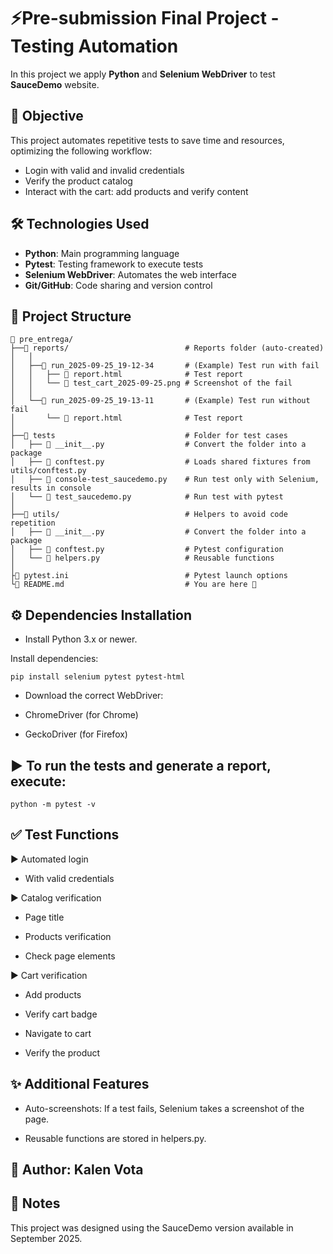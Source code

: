 

# ⚡Pre-submission Final Project - Testing Automation

In this project we apply **Python** and **Selenium WebDriver** to test  **SauceDemo** website.

## 🎯 Objective

This project automates repetitive tests to save time and resources, optimizing the following workflow:
- Login with valid and invalid credentials
- Verify the product catalog
- Interact with the cart: add products and verify content

## 🛠️ Technologies Used

- **Python**: Main programming language  
- **Pytest**: Testing framework to execute tests  
- **Selenium WebDriver**: Automates the web interface  
- **Git/GitHub**: Code sharing and version control  

## 📁 Project Structure
```text
📁 pre_entrega/
├──📁 reports/                          # Reports folder (auto-created)
│   │
│   ├──📁 run_2025-09-25_19-12-34       # (Example) Test run with fail
│   │   ├── 📄 report.html              # Test report
│   │   └── 📸 test_cart_2025-09-25.png # Screenshot of the fail
│   │
│   └──📁 run_2025-09-25_19-13-11       # (Example) Test run without fail
│       └── 📄 report.html              # Test report
│
├──📁 tests                             # Folder for test cases
│   ├── 📄 __init__.py                  # Convert the folder into a package
│   ├── 📄 conftest.py                  # Loads shared fixtures from utils/conftest.py
│   ├── 📄 console-test_saucedemo.py    # Run test only with Selenium, results in console
│   └── 📄 test_saucedemo.py            # Run test with pytest
│
├──📁 utils/                            # Helpers to avoid code repetition
│   ├── 📄 __init__.py                  # Convert the folder into a package
│   ├── 📄 conftest.py                  # Pytest configuration
│   └── 📄 helpers.py                   # Reusable functions
│
├📄 pytest.ini                          # Pytest launch options
└📄 README.md                           # You are here 📌
```
## ⚙️ Dependencies Installation

- Install Python 3.x or newer.

Install dependencies:
```
pip install selenium pytest pytest-html
```

- Download the correct WebDriver:

- ChromeDriver (for Chrome)

- GeckoDriver (for Firefox)

## ▶️ To run the tests and generate a report, execute:
```
python -m pytest -v
```
## ✅ Test Functions

▶️ Automated login

- With valid credentials

▶️ Catalog verification

- Page title

- Products verification

- Check page elements

▶️ Cart verification

- Add products

- Verify cart badge

- Navigate to cart

- Verify the product

## ✨ Additional Features

- Auto-screenshots: If a test fails, Selenium takes a screenshot of the page.

- Reusable functions are stored in helpers.py.

## 👤 Author: Kalen Vota

## 📝 Notes
This project was designed using the SauceDemo version available in September 2025.